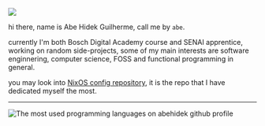 ![](https://komarev.com/ghpvc/?username=abehidek&color=002b36)

hi there, name is Abe Hidek Guilherme, call me by `abe`.

currently I'm both Bosch Digital Academy course and SENAI apprentice, working on random side-projects, some of my main interests are software enginnering, computer science, FOSS and functional programming in general.

you may look into [NixOS config repository](https://github.com/abehidek/dotfiles), it is the repo that I have dedicated myself the most.

---

<img src="https://github-readme-stats.vercel.app/api/top-langs/?username=abehidek&langs_count=6&theme=solarized-light&layout=compact" alt="The most used programming languages on abehidek github profile"/>

<!--
<details>
<summary>if somehow I could help you, feel free to buy me a ☕️ or not</summary>
</details>



**abehidek/abehidek** is a ✨ _special_ ✨ repository because its `README.md` (this file) appears on your GitHub profile.

Here are some ideas to get you started:

- 🔭 I’m currently working on ...
- 🌱 I’m currently learning ...
- 👯 I’m looking to collaborate on ...
- 🤔 I’m looking for help with ...
- 💬 Ask me about ...
- 📫 How to reach me: ...
- 😄 Pronouns: ...
- ⚡ Fun fact: ...
-->
